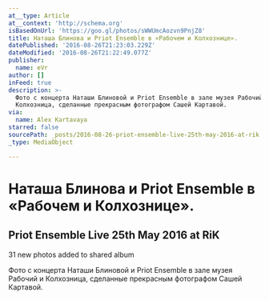 ```yaml
---
at__type: Article
at__context: 'http://schema.org'
isBasedOnUrl: 'https://goo.gl/photos/sWWUmcAozvn9PnjZ8'
title: Наташа Блинова и Priot Ensemble в «Рабочем и Колхознице».
datePublished: '2016-08-26T21:23:03.229Z'
dateModified: '2016-08-26T21:22:49.077Z'
publisher:
  name: eVr
author: []
inFeed: true
description: >-
  Фото с концерта Наташи Блиновой и Priot Ensemble в зале музея Рабочий и
  Колхозница, сделанные прекрасным фотографом Сашей Картавой.
via:
  name: Alex Kartavaya
starred: false
sourcePath: _posts/2016-08-26-priot-ensemble-live-25th-may-2016-at-rik.md
_type: MediaObject

---
```

# Наташа Блинова и Priot Ensemble в «Рабочем и Колхознице».

<article style=""><h1>Priot Ensemble Live 25th May 2016 at RiK</h1><p>31 new photos added to shared album</p></article>

Фото с концерта Наташи Блиновой и Priot Ensemble в зале музея Рабочий и Колхозница, сделанные прекрасным фотографом Сашей Картавой.